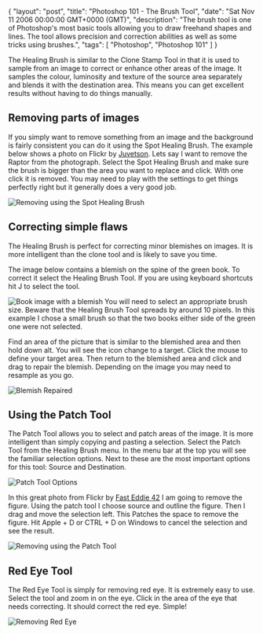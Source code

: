 {
  "layout": "post",
  "title": "Photoshop 101 - The Brush Tool",
  "date": "Sat Nov 11 2006 00:00:00 GMT+0000 (GMT)",
  "description": "The brush tool is one of Photoshop's most basic tools allowing you to draw freehand shapes and lines. The tool allows precision and correction abilities as well as some tricks using brushes.",
  "tags": [
    "Photoshop",
    "Photoshop 101"
  ]
}

The Healing Brush is similar to the Clone Stamp Tool in that it is used to sample from an image to correct or enhance other areas of the image. It samples the colour, luminosity and texture of the source area separately and blends it with the destination area. This means you can get excellent results without having to do things manually. 

## Removing parts of images

If you simply want to remove something from an image and the background is fairly consistent you can do it using the Spot Healing Brush. The example below shows a photo on Flickr by [Juvetson][1]. Lets say I want to remove the Raptor from the photograph. Select the Spot Healing Brush and make sure the brush is bigger than the area you want to replace and click. With one click it is removed. You may need to play with the settings to get things perfectly right but it generally does a very good job.

![Removing using the Spot Healing Brush][2] 

## Correcting simple flaws

The Healing Brush is perfect for correcting minor blemishes on images. It is more intelligent than the clone tool and is likely to save you time.

The image below contains a blemish on the spine of the green book. To correct it select the Healing Brush Tool. If you are using keyboard shortcuts hit J to select the tool.

![Book image with a blemish][3] 
You will need to select an appropriate brush size. Beware that the Healing Brush Tool spreads by around 10 pixels. In this example I chose a small brush so that the two books either side of the green one were not selected.

Find an area of the picture that is similar to the blemished area and then hold down alt. You will see the icon change to a target. Click the mouse to define your target area. Then return to the blemished area and click and drag to repair the blemish. Depending on the image you may need to resample as you go.

![Blemish Repaired][4] 

## Using the Patch Tool

The Patch Tool allows you to select and patch areas of the image. It is more intelligent than simply copying and pasting a selection. Select the Patch Tool from the Healing Brush menu. In the menu bar at the top you will see the familiar selection options. Next to these are the most important options for this tool: Source and Destination.

![Patch Tool Options][5] 

In this great photo from Flickr by [Fast Eddie 42][6] I am going to remove the figure. Using the patch tool I choose source and outline the figure. Then I drag and move the selection left. This Patches the space to remove the figure. Hit Apple + D or CTRL + D on Windows to cancel the selection and see the result.

![Removing using the Patch Tool][7] 

## Red Eye Tool

The Red Eye Tool is simply for removing red eye. It is extremely easy to use. Select the tool and zoom in on the eye. Click in the area of the eye that needs correcting. It should correct the red eye. Simple!

![Removing Red Eye][8]

[1]: http://www.flickr.com/photos/jurvetson/
[2]: http://shapeshed.com/images/articles/raptor_removed.jpg 
[3]: http://shapeshed.com/images/articles/blemish_books.jpg 
[4]: http://shapeshed.com/images/articles/fixed_blemish.jpg 
[5]: http://shapeshed.com/images/articles/patch_tool_options.png 
[6]: http://www.flickr.com/photos/fasteddie42/
[7]: http://shapeshed.com/images/articles/removing_figure.jpg 
[8]: http://shapeshed.com/images/articles/red_eye.jpg 

